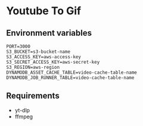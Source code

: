 # Youtube To Gif

## Environment variables

```
PORT=3000
S3_BUCKET=s3-bucket-name
S3_ACCESS_KEY=aws-access-key
S3_SECRET_ACCESS_KEY=aws-secret-key
S3_REGION=aws-region
DYNAMODB_ASSET_CACHE_TABLE=video-cache-table-name
DYNAMODB_JOB_RUNNER_TABLE=video-cache-table-name
```


## Requirements
- yt-dlp
- ffmpeg
